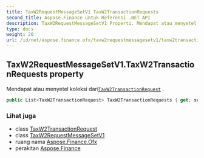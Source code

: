 ```yaml
---
title: TaxW2RequestMessageSetV1.TaxW2TransactionRequests
second_title: Aspose.Finance untuk Referensi .NET API
description: TaxW2RequestMessageSetV1 Properti. Mendapat atau menyetel koleksi dariTaxW2TransactionRequest .
type: docs
weight: 20
url: /id/net/aspose.finance.ofx/taxw2requestmessagesetv1/taxw2transactionrequests/
---
```

## TaxW2RequestMessageSetV1.TaxW2TransactionRequests property

Mendapat atau menyetel koleksi dari[`TaxW2TransactionRequest`](../../../aspose.finance.ofx.taxw2/taxw2transactionrequest/) .

```csharp
public List<TaxW2TransactionRequest> TaxW2TransactionRequests { get; set; }
```

### Lihat juga

* class [TaxW2TransactionRequest](../../../aspose.finance.ofx.taxw2/taxw2transactionrequest/)
* class [TaxW2RequestMessageSetV1](../)
* ruang nama [Aspose.Finance.Ofx](../../taxw2requestmessagesetv1/)
* perakitan [Aspose.Finance](../../../)


